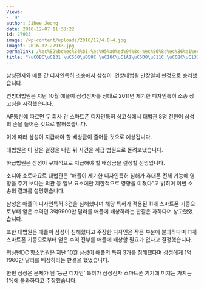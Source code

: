 ```yaml
---
Views:
- '9'
author: Jihee Jeong
date: 2016-12-07 11:38:22
id: 27933
image: /wp-content/uploads/2016/12/4.0-4.jpg
imagef: 2016-12-27933.jpg
permalink: /%ec%82%bc%ec%84%b1-%ec%95%a0%ed%94%8c-%ec%86%8c%ec%86%a1%ec%97%90%ec%84%9c-%ec%82%bc%ec%84%b1-%ec%8a%b9%eb%a6%ac/
title: "\uC0BC\uC131 \uC560\uD50C \uC18C\uC1A1\uC5D0\uC11C \uC0BC\uC131 \uC2B9\uB9AC"
---
```


삼성전자와 애플 간 디자인특허 소송에서 삼성이  연방대법원 만장일치 판정으로 승리했습니다.

연방대법원은 지난 10월 애플이 삼성전자를 상대로 2011년 제기한 디자인특허 소송 상고심을 시작했습니다.

AP통신에 따르면 두 회사 간 스마트폰 디자인특허 상고심에서 대법관 8명 전원이 삼성의 손을 들어준 것으로 밝혀졌습니다.

이에 따라 삼성이 지급해야 할 배상금이 줄어들 것으로 예상됩니다.

대법원은 이 같은 결정을 내린 뒤 사건을 하급 법원으로 돌려보냈습니다.

하급법원은 삼성이 구체적으로 지급해야 할 배상금을 결정할 전망입니다.

소니아 소토마요르 대법관은 &#8220;애플이 제기한 디자인특허 침해가 휴대폰 전체 기능에 영향을 주기 보다는 외관 등 일부 요소에만 제한적으로 영향을 미쳤다&#8221;고 밝히며 이번 소송의 결과를 설명했습니다.

삼성은 애플의 디자인특허 3건을 침해했다며 해당 특허가 적용된 11개 스마트폰 기종으로부터 얻은 수익인 3억9900만 달러를 애플에 배상하라는 판결은 과하다며 상고했었습니다.

또한 대법원은 애플이 삼성이 침해했다고 주장한 디자인은 작은 부분에 불과하다며 11개 스마트폰 기종으로부터 얻은 수익 전부를 애플에 배상할 필요가 없다고 결정했습니다.

워싱턴DC 항소법원은 지난 10월 삼성이 애플의 특허 3개를 침해했다며 삼성에게 1억1960만 달러를 배상하라는 판결을 했었습니다.

한편 삼성은 문제가 된 &#8216;둥근 디자인&#8217; 특허가 삼성전자 스마트폰 기기에 미치는 가치는 1%에 불과하다고 주장했습니다.